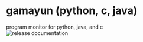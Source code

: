 gamayun (python, c, java) </br>
=====================================
program monitor for python, java, and c <br>
![release documentation](https://docs.google.com/document/d/13tb7iUKrCBRFBT7WpkVskJqTrxw0ByolSQR-KGHDw5Q/edit?usp=sharing)
